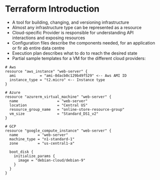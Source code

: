 # Terraform Introduction

* A tool for building, changing, and versioning infrastructure
* Almost any infrastructure type can be represented as a resource
* Cloud-specific Provider is responsible for understanding API interactions and exposing resources
* Configuration files describe the components needed, for an application or fir ab entire data centre
* Execution plan describes what to do to reach the desired state
* Partial sample templates for a VM for the different cloud providers:

```
# Aws
resource "aws_instance" "web-server" {
  ami           = "ami-0dacb0c129b49f529" <-- Aws AMI ID
  instance_type = "t2.micro" <-- Instance type
}
```

```
# Azure
resource "azurerm_virtual_machine" "web-server" {
  name                  = "web-server"
  location              = "Central US"
  resource_group_name   = "online-store-resource-group"
  vm_size               = "Standard_DS1_v2"
}
```

```
# GCP
resource "google_compute_instance" "web-server" {
  name         = "web-server"
  machine_type = "n1-standard-1"
  zone         = "us-central1-a"

  boot_disk {
    initialize_params {
      image = "debian-cloud/debian-9"
    }
  }
}
```



